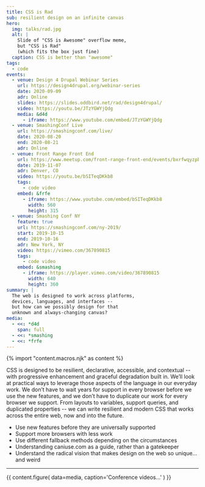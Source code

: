 ```yaml
---
title: CSS is Rad
sub: resilient design on an infinite canvas
hero:
  img: talks/rad.jpg
  alt: |
    Slide of "CSS is Awesome" overflow meme,
    but "CSS is Rad"
    (which fits the box just fine)
  caption: CSS is better than "awesome"
tags:
  - code
events:
  - venue: Design 4 Drupal Webinar Series
    url: https://design4drupal.org/webinar-series
    date: 2020-09-09
    adr: Online
    slides: https://slides.oddbird.net/rad/design4drupal/
    video: https://youtu.be/JTzYGWYjQdg
    media: &d4d
      - iframe: https://www.youtube.com/embed/JTzYGWYjQdg
  - venue: SmashingConf Live
    url: https://smashingconf.com/live/
    date: 2020-08-20
    end: 2020-08-21
    adr: Online
  - venue: Front Range Front End
    url: https://www.meetup.com/front-range-front-end/events/bxrfwqyzpbkb/
    date: 2019-11-07
    adr: Denver, CO
    video: https://youtu.be/bSITeqDKkb8
    tags:
      - code video
    embed: &frfe
      - iframe: https://www.youtube.com/embed/bSITeqDKkb8
        width: 560
        height: 315
  - venue: Smashing Conf NY
    feature: true
    url: https://smashingconf.com/ny-2019/
    start: 2019-10-15
    end: 2019-10-16
    adr: New York, NY
    video: https://vimeo.com/367890815
    tags:
      - code video
    embed: &smashing
      - iframe: https://player.vimeo.com/video/367890815
        width: 640
        height: 360
summary: |
  The web is designed to work across platforms,
  devices, languages, and interfaces --
  but how can we possibly design for that
  unknown and always-changing canvas?
media:
  - <<: *d4d
    span: full
  - <<: *smashing
  - <<: *frfe
---
```

{% import "content.macros.njk" as content %}

CSS is designed to be resilient, declarative, accessible, and contextual --
with progressive enhancement and graceful degradation built in.
We’ll look at practical ways to leverage those aspects of the language
in our everyday work.
We don’t have to wait years for support in every browser
before we use the new features,
and we don’t have to duplicate our work for every browser we support.
From layouts to variables, support queries, and duplicated properties --
we can write resilient and modern CSS
that works across the entire web,
now and into the future.

- Use new features before they are universally supported
- Support more browsers with less work
- Use different fallback methods depending on the circumstances
- Understanding caniuse.com as a guide, rather than a gatekeeper
- Understand the radical vision that makes design on the web so unique…
  and weird

------

{{ content.figure(
  data=media,
  caption='Conference videos…'
) }}
